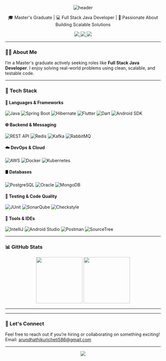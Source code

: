 <!-- Profile Header -->
<p align="center">
  <img src="https://capsule-render.vercel.app/api?type=waving&color=0:6a11cb,100:2575fc&height=200&section=header&text=Hi%20there!%20I'm%20Arundhathi%20Kuricheti%20👋&fontSize=35&fontColor=ffffff" alt="header"/>
</p>

<p align="center">
  🎓 Master's Graduate | 💻 Full Stack Java Developer | 🚀 Passionate About Building Scalable Solutions  
</p>

<p align="center">
  <a href="https://www.linkedin.com/in/your-profile/" target="_blank">
    <img src="https://img.shields.io/badge/LinkedIn-blue?logo=linkedin&style=for-the-badge" />
  </a>
  <a href="mailto:your.arundhathikuricheti586.com">
    <img src="https://img.shields.io/badge/Email-red?logo=gmail&style=for-the-badge" />
  </a>
  <a href="https://github.com/ArundhathiKuricheti">
    <img src="https://img.shields.io/badge/GitHub-100000?logo=github&style=for-the-badge" />
  </a>
</p>

---

### 👩‍💻 About Me
I’m a Master's graduate actively seeking roles like **Full Stack Java Developer**. I enjoy solving real-world problems using clean, scalable, and testable code.

---

### 💼 Tech Stack

#### 🧠 Languages & Frameworks
![Java](https://img.shields.io/badge/Java-ED8B00?style=flat-square&logo=java)
![Spring Boot](https://img.shields.io/badge/Spring_Boot-6DB33F?style=flat-square&logo=spring-boot)
![Hibernate](https://img.shields.io/badge/Hibernate-59666C?style=flat-square&logo=hibernate)
![Flutter](https://img.shields.io/badge/Flutter-02569B?style=flat-square&logo=flutter)
![Dart](https://img.shields.io/badge/Dart-0175C2?style=flat-square&logo=dart)
![Android SDK](https://img.shields.io/badge/Android-3DDC84?style=flat-square&logo=android)

#### 🌐 Backend & Messaging
![REST API](https://img.shields.io/badge/REST-API-blue?style=flat-square)
![Redis](https://img.shields.io/badge/Redis-DC382D?style=flat-square&logo=redis)
![Kafka](https://img.shields.io/badge/Apache_Kafka-231F20?style=flat-square&logo=apache-kafka)
![RabbitMQ](https://img.shields.io/badge/RabbitMQ-FF6600?style=flat-square&logo=rabbitmq)

#### ☁️ DevOps & Cloud
![AWS](https://img.shields.io/badge/AWS-232F3E?style=flat-square&logo=amazon-aws)
![Docker](https://img.shields.io/badge/Docker-2496ED?style=flat-square&logo=docker)
![Kubernetes](https://img.shields.io/badge/Kubernetes-326CE5?style=flat-square&logo=kubernetes)

#### 🛢️ Databases
![PostgreSQL](https://img.shields.io/badge/PostgreSQL-336791?style=flat-square&logo=postgresql)
![Oracle](https://img.shields.io/badge/Oracle-F80000?style=flat-square&logo=oracle)
![MongoDB](https://img.shields.io/badge/MongoDB-47A248?style=flat-square&logo=mongodb)

#### 🧪 Testing & Code Quality
![JUnit](https://img.shields.io/badge/JUnit-25A162?style=flat-square&logo=junit5)
![SonarQube](https://img.shields.io/badge/SonarQube-4E9BCD?style=flat-square&logo=sonarqube)
![Checkstyle](https://img.shields.io/badge/Checkstyle-yellow?style=flat-square)

#### 🧰 Tools & IDEs
![IntelliJ](https://img.shields.io/badge/IntelliJ_IDEA-000000?style=flat-square&logo=intellij-idea)
![Android Studio](https://img.shields.io/badge/Android_Studio-3DDC84?style=flat-square&logo=android-studio)
![Postman](https://img.shields.io/badge/Postman-FF6C37?style=flat-square&logo=postman)
![SourceTree](https://img.shields.io/badge/SourceTree-0052CC?style=flat-square&logo=sourcetree)

---

### 📊 GitHub Stats

<p align="center">
  <img src="https://github-readme-stats.vercel.app/api?username=your-github-username&show_icons=true&theme=react&count_private=true" height="150" />
  <img src="https://github-readme-streak-stats.herokuapp.com/?user=your-github-username&theme=react" height="150" />
</p>

---

---

### 🤝 Let's Connect

Feel free to reach out if you’re hiring or collaborating on something exciting!  
Email: [arundhathikuricheti586@gmail.com](mailto:arundhathikuricheti586@gmail.com)

---

<p align="center">
  <img src="https://capsule-render.vercel.app/api?type=waving&color=0:2575fc,100:6a11cb&height=150&section=footer"/>
</p>
